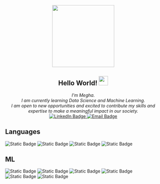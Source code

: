 <div id="header" align="center">
  <img src="https://media.giphy.com/media/qT3NpahR7tGnOqqjng/giphy.gif" width="200"/>
</div>
<h2 align="center">
  Hello World!
  <img src="https://media.giphy.com/media/hvRJCLFzcasrR4ia7z/giphy.gif" width="30px"/>
</h2>
<div id="about" align="center">
  <i>I'm Megha.<br>
    I am currently learning Data Science and Machine Learning.<br>
     I am open to new opportunities and excited to contribute my skills and expertise to make a meaningful impact in our society. 
  </i>
</div>
<div id="badges" align="center">
  <a href="https://www.linkedin.com/in/megha-s-89b520149/">
    <img src="https://img.shields.io/badge/LinkedIn-blue?style=for-the-badge&logo=linkedin&logoColor=white" alt="LinkedIn Badge"/>
  </a>
  <a href="meghaaaasharma@gmail.com">
    <img src="https://img.shields.io/badge/Email-white?style=for-the-badge&logo=gmail" alt="Email Badge"/>
  </a>
</div>
  <div id="profile_views" align=center>
  <img src="https://komarev.com/ghpvc/?username=meghaa11&style=flat-square&color=blue" align="center" alt=""/ >
  </div>
  <div>
    <h2>Languages</h2>
    <div id="badges">
    <img alt="Static Badge" src="https://img.shields.io/badge/Python-black?style=for-the-badge&logo=python">
    <img alt="Static Badge" src="https://img.shields.io/badge/Java-black?style=for-the-badge&logo=oracle">
    <img alt="Static Badge" src="https://img.shields.io/badge/C-black?style=for-the-badge&logo=C">
    <img alt="Static Badge" src="https://img.shields.io/badge/SQL-black?style=for-the-badge&logo=mysql">

  </div>
  <div>
    <h2>ML</h2>
    <div id="badges">
    <img alt="Static Badge" src="https://img.shields.io/badge/Pandas-black?style=for-the-badge&logo=pandas">
    <img alt="Static Badge" src="https://img.shields.io/badge/Numpy-black?style=for-the-badge&logo=numpy">
    <img alt="Static Badge" src="https://img.shields.io/badge/Matplotlib-black?style=for-the-badge&logo=m">
    <img alt="Static Badge" src="https://img.shields.io/badge/scikit--learn-black?style=for-the-badge&logo=scikit-learn">
    <img alt="Static Badge" src="https://img.shields.io/badge/Tensorflow-black?style=for-the-badge&logo=tensorflow">
    <img alt="Static Badge" src="https://img.shields.io/badge/seaborn-black?style=for-the-badge">



  </div>
<!--
**meghaa11/meghaa11** is a ✨ _special_ ✨ repository because its `README.md` (this file) appears on your GitHub profile.

Here are some ideas to get you started:

- 🔭 I’m currently working on ...
- 🌱 I’m currently learning ...
- 👯 I’m looking to collaborate on ...
- 🤔 I’m looking for help with ...
- 💬 Ask me about ...
- 📫 How to reach me: ...
- 😄 Pronouns: ...
- ⚡ Fun fact: ...
-->


